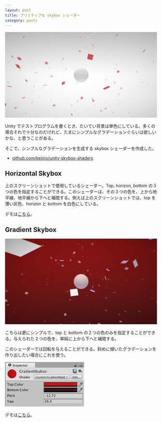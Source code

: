 ```yaml
---
layout: post
title: プリミティブな skybox シェーダー
category: posts
---
```


![Horizontal Skybox](/images/2013-09-25-1.png)

Unity でテストプログラムを書くとき、たいてい背景は単色にしている。多くの場合それで十分なのだけれど、たまにシンプルなグラデーションぐらいは欲しいかな、と思うことがある。

そこで、シンプルなグラデーションを生成する skybox シェーダーを作成した。

- [github.com/keijiro/unity-skybox-shaders](https://github.com/keijiro/unity-skybox-shaders)

## Horizontal Skybox

上のスクリーンショットで使用しているシェーダー。Top, horizon, bottom の３つの色を指定することができる。このシェーダーは、その３つの色を、上から地平線、地平線から下へと補間する。例えば上のスクリーンショットでは、top を薄い灰色、horizon と bottom を白色にしている。

デモは[こちら](http://keijiro.github.io/unity-skybox-shaders/horizontal.html)。

## Gradient Skybox

![Gradient Skybox](/images/2013-09-25-2.png)

こちらは更にシンプルで、top と bottom の２つの色のみを指定することができる。与えられた２つの色を、単純に上から下へと補間する。

このシェーダーでは回転を与えることができる。斜めに傾いたグラデーションを作り出したい場合にこれを使う。

![Custom Inspector](/images/2013-09-25-3.png)

デモは[こちら](http://keijiro.github.io/unity-skybox-shaders/gradient.html)。